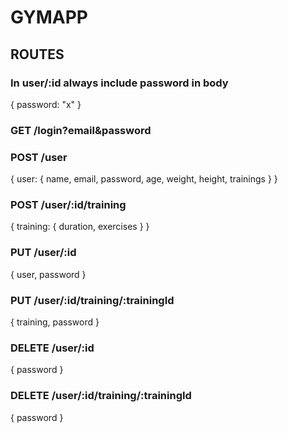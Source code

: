 # GYMAPP

## ROUTES

### In user/:id always include password in body

{
password: "x"
}

### GET /login?email&password

### POST /user

{
user: {
name,
email,
password,
age,
weight,
height,
trainings
}
}

### POST /user/:id/training

{
training: {
duration,
exercises
}
}

### PUT /user/:id

{
user,
password
}

### PUT /user/:id/training/:trainingId

{
training,
password
}

### DELETE /user/:id

{
password
}

### DELETE /user/:id/training/:trainingId

{
password
}
